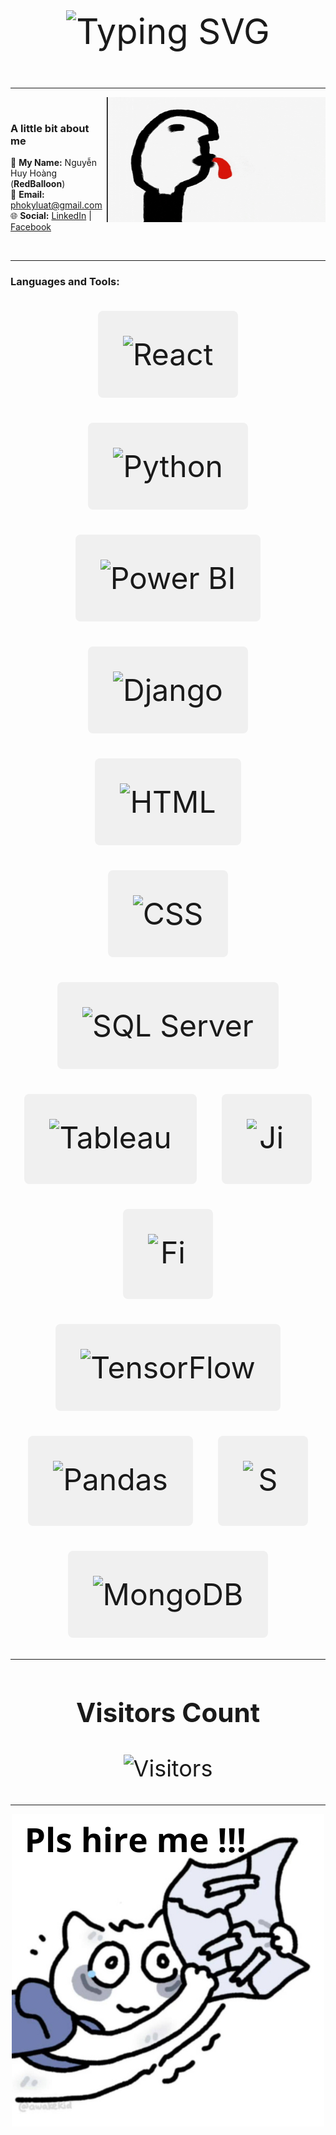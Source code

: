 <p align="center" style="font-size: 56px;">
  <img src="https://readme-typing-svg.demolab.com?font=Fira+Code&weight=500&size=56&duration=4000&pause=1000&color=FF5733&center=true&vCenter=true&width=1000&height=120&lines=Hi+there%2C+I'm+RedBalloon+🎈;I'm+a+Fresher+Data+Analyst;Welcome+to+my+profile!+😉" alt="Typing SVG">
</p>

---

<img align="right" alt="Nguyễn Huy Hoàng" src="https://github.com/RedBallooon/RedBalloon/blob/70410fc9b264743dd15be5f6c6a09b38f1617432/img/Balloon_GIF.gif" width="350px" height="200"/>

</br>


### A little bit about me
🌟 **My Name:** Nguyễn Huy Hoàng (**RedBalloon**)  
📧 **Email:** phokyluat@gmail.com  
🌐 **Social:** [LinkedIn](https://linkedin.com/in/hoàng-nguyễn-huy-984203291/) | [Facebook](https://fb.com/redballoonnnn)  



</br>


---

### Languages and Tools:

<div align="center" style="display: flex; flex-wrap: wrap; justify-content: center; font-size: 48px;">
  <img src="https://img.icons8.com/color/64/000000/react-native.png" alt="React" style="border-radius: 8px; background: #F0F0F0; padding: 40px; margin: 20px;">
  <img src="https://img.icons8.com/color/64/000000/python.png" alt="Python" style="border-radius: 8px; background: #F0F0F0; padding: 40px; margin: 20px;">
  <img src="https://img.icons8.com/color/64/000000/power-bi.png" alt="Power BI" style="border-radius: 8px; background: #F0F0F0; padding: 40px; margin: 20px;">  
  <img src="https://img.icons8.com/color/64/000000/django.png" alt="Django" style="border-radius: 8px; background: #F0F0F0; padding: 40px; margin: 20px;">
  <img src="https://img.icons8.com/color/64/000000/html-5.png" alt="HTML" style="border-radius: 8px; background: #F0F0F0; padding: 40px; margin: 20px;">
  <img src="https://img.icons8.com/color/64/000000/css3.png" alt="CSS" style="border-radius: 8px; background: #F0F0F0; padding: 40px; margin: 20px;">
  <img src="https://img.icons8.com/color/64/000000/microsoft-sql-server.png" alt="SQL Server" style="border-radius: 8px; background: #F0F0F0; padding: 40px; margin: 20px;">
  <img src="https://img.icons8.com/color/64/000000/tableau-software.png" alt="Tableau" style="border-radius: 8px; background: #F0F0F0; padding: 40px; margin: 20px;">
  <img src="https://img.icons8.com/color/64/000000/jira.png" alt="Jira Icon" style="border-radius: 8px; background: #F0F0F0; padding: 40px; margin: 20px; width: 64px; height: 64px;">
  <img src="https://img.icons8.com/color/64/000000/figma--v1.png" alt="Figma Icon" style="border-radius: 8px; background: #F0F0F0; padding: 40px; margin: 20px; width: 64px; height: 64px;">
</div>

<div align="center" style="display: flex; flex-wrap: wrap; justify-content: center; font-size: 48px;">
  <img src="https://img.icons8.com/color/64/000000/tensorflow.png" alt="TensorFlow" style="border-radius: 8px; background: #F0F0F0; padding: 40px; margin: 20px;">  
  <img src="https://img.icons8.com/color/64/000000/pandas.png" alt="Pandas" style="border-radius: 8px; background: #F0F0F0; padding: 40px; margin: 20px;">
  <img src="https://seaborn.pydata.org/_static/logo-wide-lightbg.svg" alt="Seaborn" style="width: 64px; height: 64px; border-radius: 8px; background: #F0F0F0; padding: 40px; margin: 20px;">
  <img src="https://img.icons8.com/color/64/000000/mongodb.png" alt="MongoDB" style="border-radius: 8px; background: #F0F0F0; padding: 40px; margin: 20px;">
</div>


---


<div align="center" style="font-size: 36px;">

  
  ### Visitors Count
  
  ![Visitors](https://count.getloli.com/get/@RedBallooon?theme=rule34&size=60)


</div>


---

 <div align="center">
  <img alt="Please" src="https://github.com/RedBallooon/RedBalloon/blob/f91c37173ec12f11caffbe52056b9cce5b2255ce/img/please.png" />
</div>


